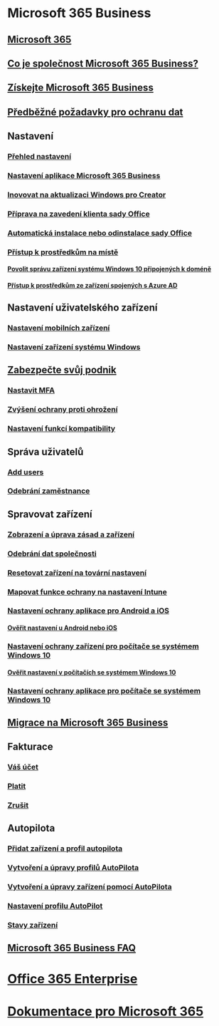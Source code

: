 # Microsoft 365 Business
## [Microsoft 365](index.md)
## [Co je společnost Microsoft 365 Business?](microsoft-365-business-overview.md)
## [Získejte Microsoft 365 Business](sign-up.md)
## [Předběžné požadavky pro ochranu dat](pre-requisites-for-data-protection.md)
## Nastavení
### [Přehled nastavení](set-up-overview.md)
### [Nastavení aplikace Microsoft 365 Business](set-up.md)
### [Inovovat na aktualizaci Windows pro Creator](upgrade-to-windows-pro-creators-update.md)
### [Příprava na zavedení klienta sady Office](prepare-for-office-client-deployment.md)
### [Automatická instalace nebo odinstalace sady Office](auto-install-or-uninstall-office.md)
### [Přístup k prostředkům na místě]()
#### [Povolit správu zařízení systému Windows 10 připojených k doméně](manage-windows-devices.md)
#### [Přístup k prostředkům ze zařízení spojených s Azure AD](access-resources.md)
## Nastavení uživatelského zařízení
### [Nastavení mobilních zařízení](set-up-mobile-devices.md)
### [Nastavení zařízení systému Windows](set-up-windows-devices.md)
## [Zabezpečte svůj podnik](security-features.md)
### [Nastavit MFA](set-up-mfa.md)
### [Zvýšení ochrany proti ohrožení](increase-threat-protection.md)
### [Nastavení funkcí kompatibility](set-up-compliance.md)
## Správa uživatelů
### [Add users](add-users-m365b.md)
### [Odebrání zaměstnance](/Office365/Admin/add-users/remove-former-employee?toc=/microsoft-365/business/toc.json&bc=/microsoft-365/business/breadcrumb/toc.json)
## Spravovat zařízení
### [Zobrazení a úprava zásad a zařízení](view-policies-and-devices.md)
### [Odebrání dat společnosti](remove-company-data.md)
### [Resetovat zařízení na tovární nastavení](reset-devices-to-factory-settings.md)
### [Mapovat funkce ochrany na nastavení Intune](map-protection-features-to-intune-settings.md)
### [Nastavení ochrany aplikace pro Android a iOS](app-protection-settings-for-android-and-ios.md)
#### [Ověřit nastavení u Android nebo iOS](validate-settings-on-android-or-ios.md)
### [Nastavení ochrany zařízení pro počítače se systémem Windows 10](protection-settings-for-windows-10-pcs.md)
#### [Ověřit nastavení v počítačích se systémem Windows 10](validate-settings-on-windows-10-pcs.md)
### [Nastavení ochrany aplikace pro počítače se systémem Windows 10](protection-settings-for-windows-10-devices.md)
## [Migrace na Microsoft 365 Business](migrate-to-microsoft-365-business.md)
## Fakturace
### [Váš účet](/Office365/Admin/subscriptions-and-billing/view-your-bill-or-invoice?toc=/microsoft-365/business/toc.json&bc=/microsoft-365/business/breadcrumb/toc.json)
### [Platit](/Office365/Admin/subscriptions-and-billing/pay-for-your-subscription?toc=/microsoft-365/business/toc.json&bc=/microsoft-365/business/breadcrumb/toc.json)
### [Zrušit](/Office365/Admin/subscriptions-and-billing/cancel-your-subscription?toc=/microsoft-365/business/toc.json&bc=/microsoft-365/business/breadcrumb/toc.json)
## Autopilota
### [Přidat zařízení a profil autopilota](add-autopilot-devices-and-profile.md)
### [Vytvoření a úpravy profilů AutoPilota](create-and-edit-autopilot-profiles.md)
### [Vytvoření a úpravy zařízení pomocí AutoPilota](create-and-edit-autopilot-devices.md)
### [Nastavení profilu AutoPilot](autopilot-profile-settings.md)
### [Stavy zařízení](device-states.md)
## [Microsoft 365 Business FAQ](support/microsoft-365-business-faqs.md)
# [Office 365 Enterprise](https://docs.microsoft.com/office365/enterprise)
# [Dokumentace pro Microsoft 365](https://docs.microsoft.com/microsoft-365)